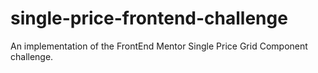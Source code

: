 # single-price-frontend-challenge
An implementation of the FrontEnd Mentor Single Price Grid Component challenge.
